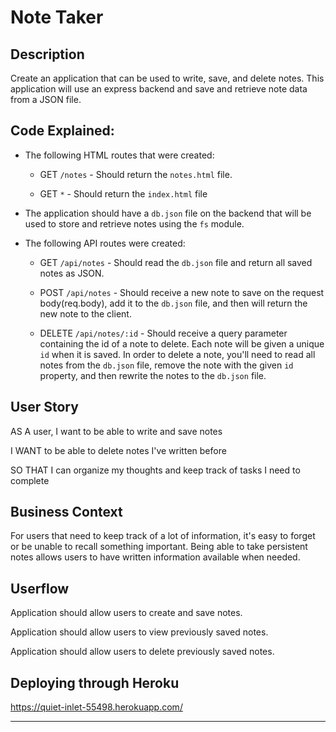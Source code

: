# Note Taker

## Description

Create an application that can be used to write, save, and delete notes. This application will use an express backend and save and retrieve note data from a JSON file.

## Code Explained:

* The following HTML routes that were created:

  * GET `/notes` - Should return the `notes.html` file.

  * GET `*` - Should return the `index.html` file

* The application should have a `db.json` file on the backend that will be used to store and retrieve notes using the `fs` module.

* The following API routes were created:

  * GET `/api/notes` - Should read the `db.json` file and return all saved notes as JSON.

  * POST `/api/notes` - Should receive a new note to save on the request body(req.body), add it to the `db.json` file, and then will return the new note to the client.

  * DELETE `/api/notes/:id` - Should receive a query parameter containing the id of a note to delete. Each note will be given a unique `id` when it is saved. In order to delete a note, you'll need to read all notes from the `db.json` file, remove the note with the given `id` property, and then rewrite the notes to the `db.json` file.

## User Story

AS A user, I want to be able to write and save notes

I WANT to be able to delete notes I've written before

SO THAT I can organize my thoughts and keep track of tasks I need to complete

## Business Context

For users that need to keep track of a lot of information, it's easy to forget or be unable to recall something important. Being able to take persistent notes allows users to have written information available when needed.

## Userflow

Application should allow users to create and save notes.

Application should allow users to view previously saved notes.

Application should allow users to delete previously saved notes.

## Deploying through Heroku
https://quiet-inlet-55498.herokuapp.com/

- - -
